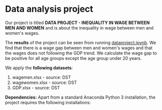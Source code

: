 # Data analysis project

Our project is titled **DATA PROJECT - INEQUALITY IN WAGE BETWEEN MEN AND WOMEN** and is about the inequality in wage between men and women's wages.

The **results** of the project can be seen from running [dataproject.ipynb](dataproject.ipynb). We find that there is a wage gap between men and women's wages and that the wages does not following the GDP trend. We calculate the wage gap to be positive for all age groups except the age group under 20 years.
 
We apply the **following datasets**:

1. wagemen.xlsx - source: DST
2. wagewomen.xlsx - source: DST
3. GDP.xlsx - source: DST

**Dependencies:** Apart from a standard Anaconda Python 3 installation, the project requires the following installations:
